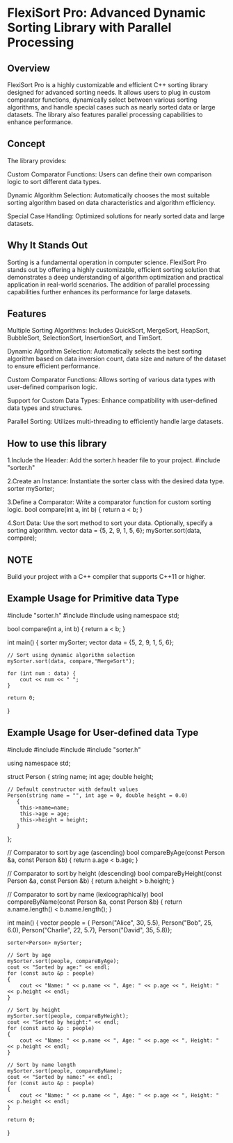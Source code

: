 # FlexiSort Pro: Advanced Dynamic Sorting Library with Parallel Processing

## Overview

FlexiSort Pro is a highly customizable and efficient C++ sorting library designed for advanced sorting needs.
It allows users to plug in custom comparator functions, dynamically select between various sorting algorithms, and handle special cases such as nearly sorted data or large datasets.
The library also features parallel processing capabilities to enhance performance.

## Concept

The library provides:

Custom Comparator Functions: Users can define their own comparison logic to sort different data types.

Dynamic Algorithm Selection: Automatically chooses the most suitable sorting algorithm based on data characteristics and algorithm efficiency.

Special Case Handling: Optimized solutions for nearly sorted data and large datasets.

## Why It Stands Out

Sorting is a fundamental operation in computer science. FlexiSort Pro stands out by offering a highly customizable, efficient sorting solution that demonstrates a deep understanding of algorithm optimization and practical application in real-world scenarios. The addition of parallel processing capabilities further enhances its performance for large datasets.

## Features

Multiple Sorting Algorithms: Includes QuickSort, MergeSort, HeapSort, BubbleSort, SelectionSort, InsertionSort, and TimSort.

Dynamic Algorithm Selection: Automatically selects the best sorting algorithm based on data inversion count, data size and nature of the dataset to ensure efficient performance.

Custom Comparator Functions: Allows sorting of various data types with user-defined comparison logic.

Support for Custom Data Types: Enhance compatibility with user-defined data types and structures.

Parallel Sorting: Utilizes multi-threading to efficiently handle large datasets.

## How to use this library

1.Include the Header:
Add the sorter.h header file to your project.
#include "sorter.h"

2.Create an Instance: Instantiate the sorter class with the desired data type.
sorter<int> mySorter;

3.Define a Comparator: Write a comparator function for custom sorting logic.
bool compare(int a, int b) {
    return a < b;
}

4.Sort Data: Use the sort method to sort your data. Optionally, specify a sorting algorithm.
vector<int> data = {5, 2, 9, 1, 5, 6};
mySorter.sort(data, compare);  

## NOTE

Build your project with a C++ compiler that supports C++11 or higher.

## Example Usage for Primitive data Type

#include "sorter.h"
#include <iostream>
#include <vector>
using namespace std;

bool compare(int a, int b) {
    return a < b;
}

int main() {
    sorter<int> mySorter;
    vector<int> data = {5, 2, 9, 1, 5, 6};
    
    // Sort using dynamic algorithm selection
    mySorter.sort(data, compare,"MergeSort");
    
    for (int num : data) {
        cout << num << " ";
    }
    
    return 0;
}

## Example Usage for User-defined data Type

#include <iostream>
#include <vector>
#include <string>
#include "sorter.h"

using namespace std;

struct Person
{
    string name;
    int age;
    double height;

    // Default constructor with default values
    Person(string name = "", int age = 0, double height = 0.0)
       {
        this->name=name;
        this->age = age;
        this->height = height;
       }
};

// Comparator to sort by age (ascending)
bool compareByAge(const Person &a, const Person &b)
{
    return a.age < b.age;
}

// Comparator to sort by height (descending)
bool compareByHeight(const Person &a, const Person &b)
{
    return a.height > b.height;
}

// Comparator to sort by name (lexicographically)
bool compareByName(const Person &a, const Person &b)
{
    return a.name.length() < b.name.length();
}

int main()
{
    vector<Person> people = {
        Person("Alice", 30, 5.5),
        Person("Bob", 25, 6.0),
        Person("Charlie", 22, 5.7),
        Person("David", 35, 5.8)};

    sorter<Person> mySorter;

    // Sort by age
    mySorter.sort(people, compareByAge);
    cout << "Sorted by age:" << endl;
    for (const auto &p : people)
    {
        cout << "Name: " << p.name << ", Age: " << p.age << ", Height: " << p.height << endl;
    }

    // Sort by height
    mySorter.sort(people, compareByHeight);
    cout << "Sorted by height:" << endl;
    for (const auto &p : people)
    {
        cout << "Name: " << p.name << ", Age: " << p.age << ", Height: " << p.height << endl;
    }

    // Sort by name length
    mySorter.sort(people, compareByName);
    cout << "Sorted by name:" << endl;
    for (const auto &p : people)
    {
        cout << "Name: " << p.name << ", Age: " << p.age << ", Height: " << p.height << endl;
    }

    return 0;
}



